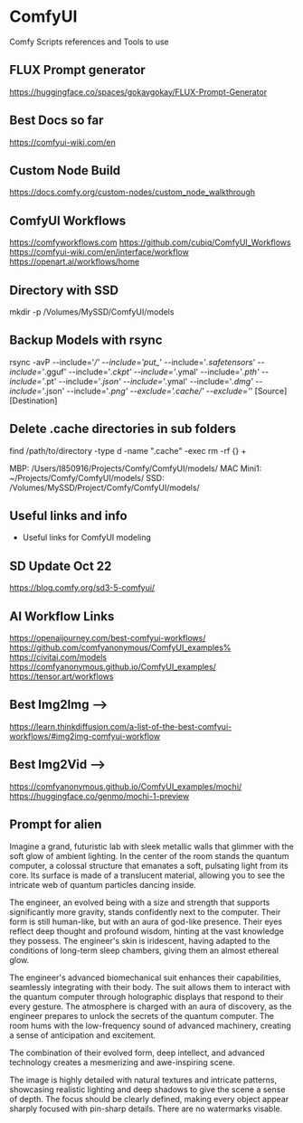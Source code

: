 # ComfyUI

Comfy Scripts references and Tools to use

## FLUX Prompt generator

<https://huggingface.co/spaces/gokaygokay/FLUX-Prompt-Generator>

## Best Docs so far

<https://comfyui-wiki.com/en>

## Custom Node Build

<https://docs.comfy.org/custom-nodes/custom_node_walkthrough>

## ComfyUI Workflows

<https://comfyworkflows.com>
<https://github.com/cubiq/ComfyUI_Workflows>
<https://comfyui-wiki.com/en/interface/workflow>
<https://openart.ai/workflows/home>

## Directory with SSD

mkdir -p /Volumes/MySSD/ComfyUI/models

## Backup Models with rsync

rsync -avP --include='*/' --include='put_*' --include='*.safetensors' --include='*.gguf' --include='*.ckpt' --include='*.ymal' --include='*.pth' --include='*.pt' --include='*.json' --include='*.ymal' --include='*.dmg' --include='*.json' --include='*.png' --exclude='.cache/' --exclude='*' [Source] [Destination]

## Delete .cache directories in sub folders

find /path/to/directory -type d -name ".cache" -exec rm -rf {} +

MBP: /Users/I850916/Projects/Comfy/ComfyUI/models/
MAC Mini1: ~/Projects/Comfy/ComfyUI/models/
SSD: /Volumes/MySSD/Project/Comfy/ComfyUI/models/

## Useful links and info

* Useful links for ComfyUI modeling

## SD Update Oct 22

<https://blog.comfy.org/sd3-5-comfyui/>

## AI Workflow Links

<https://openaijourney.com/best-comfyui-workflows/>
<https://github.com/comfyanonymous/ComfyUI_examples%>  
<https://civitai.com/models>
<https://comfyanonymous.github.io/ComfyUI_examples/>
<https://tensor.art/workflows>

## Best Img2Img -->

<https://learn.thinkdiffusion.com/a-list-of-the-best-comfyui-workflows/#img2img-comfyui-workflow>

## Best Img2Vid -->

<https://comfyanonymous.github.io/ComfyUI_examples/mochi/>
<https://huggingface.co/genmo/mochi-1-preview>

## Prompt for alien

Imagine a grand, futuristic lab with sleek metallic walls that glimmer with the soft glow of ambient lighting. In the center of the room stands the quantum computer, a colossal structure that emanates a soft, pulsating light from its core. Its surface is made of a translucent material, allowing you to see the intricate web of quantum particles dancing inside.

The engineer, an evolved being with a size and strength that supports significantly more gravity, stands confidently next to the computer. Their form is still human-like, but with an aura of god-like presence. Their eyes reflect deep thought and profound wisdom, hinting at the vast knowledge they possess. The engineer's skin is iridescent, having adapted to the conditions of long-term sleep chambers, giving them an almost ethereal glow.

The engineer's advanced biomechanical suit enhances their capabilities, seamlessly integrating with their body. The suit allows them to interact with the quantum computer through holographic displays that respond to their every gesture. The atmosphere is charged with an aura of discovery, as the engineer prepares to unlock the secrets of the quantum computer. The room hums with the low-frequency sound of advanced machinery, creating a sense of anticipation and excitement.

The combination of their evolved form, deep intellect, and advanced technology creates a mesmerizing and awe-inspiring scene.

The image is highly detailed with natural textures and intricate patterns, showcasing realistic lighting and deep shadows to give the scene a sense of depth. The focus should be clearly defined, making every object appear sharply focused with pin-sharp details. There are no watermarks visable.
